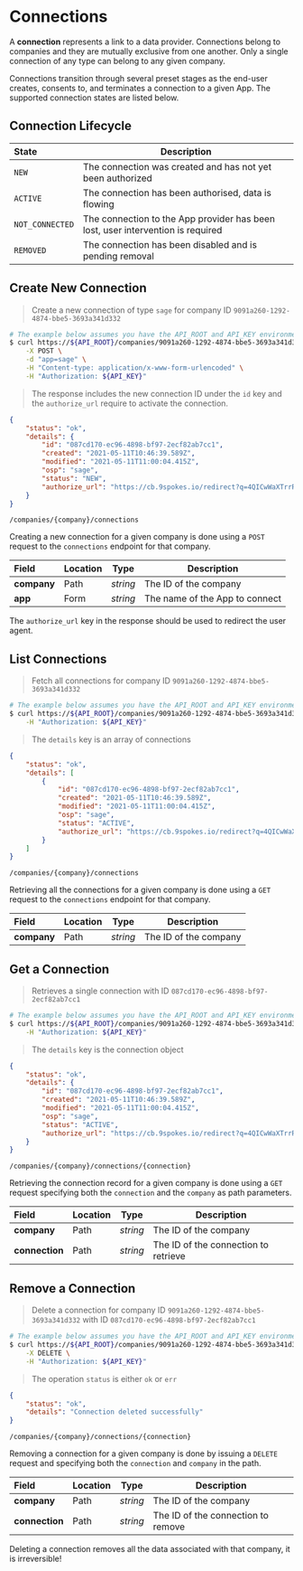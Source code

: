 # Connections

A **connection** represents a link to a data provider.  Connections belong to companies and they are mutually exclusive from one another.  Only a single connection of any type can belong to any given company.

Connections transition through several preset stages as the end-user creates, consents to, and terminates a connection to a given App.  The supported connection states are listed below.

## Connection Lifecycle

| State           | Description                                                                     |
| :-------------- | ------------------------------------------------------------------------------- |
| `NEW`           | The connection was created and has not yet been authorized                      |
| `ACTIVE`        | The connection has been authorised, data is flowing                             |
| `NOT_CONNECTED` | The connection to the App provider has been lost, user intervention is required |
| `REMOVED`       | The connection has been disabled and is pending removal                         |

## Create New Connection

> Create a new connection of type `sage` for company ID `9091a260-1292-4874-bbe5-3693a341d332`

```sh
# The example below assumes you have the API_ROOT and API_KEY environment variables set
$ curl https://${API_ROOT}/companies/9091a260-1292-4874-bbe5-3693a341d332/connections \
    -X POST \
    -d "app=sage" \
    -H "Content-type: application/x-www-form-urlencoded" \
    -H "Authorization: ${API_KEY}"
```

> The response includes the new connection ID under the `id` key and the `authorize_url` require to activate the connection.

```json
{
    "status": "ok",
    "details": {
        "id": "087cd170-ec96-4898-bf97-2ecf82ab7cc1",
        "created": "2021-05-11T10:46:39.589Z",
        "modified": "2021-05-11T11:00:04.415Z",
        "osp": "sage",
        "status": "NEW",
        "authorize_url": "https://cb.9spokes.io/redirect?q=4QICwWaXTrrRG%2FVOABjOuQqKNbuoQv3x2n6qyfVpPuIVxAmSZwIQOw3idGUATLJ9VBgomwzm7il40fG5ElywgW5lKXOHT54FJqG5h5vGtBWWLEjxpQaM7eCPDps3aPD62OTk2mU03ZtfYCdzLj40SXrT3k5YyQqrX91ZUuZLIrIt%2BaIRB4NiNLlDYMhY%2FZHtsB5F19NqqL7TeXu5r14vz4Uh8f3%2BXrRQG1sAViQOR1PW7ZU7w2PrQzK77sm7%2BUmejFTuUqfWBZfS8dASQ3i51yWX%2Fbu0lD1IUimI4KsUfmaHXldydDhj41%2B1sFJG7dNk9GwHpHFPag4SKHbIV49nRYZUQJAxRqVfHYDihHrYOgQEwx6b2KJQhFPYDg60OnMdJLVEx7mn0ElK40IWYQ5omYbNxea9jhGifcGqRzKAZGWlUmY0ETK7GQD3DGZdMC2X4YtfgGp9gKF5mfMMIBWr8w%3D%3D"
    }
}    
```

<span class="api api-post"></span> <code>/companies/{company}/connections</code>

Creating a new connection for a given company is done using a `POST` request to the `connections` endpoint for that company.

| Field       | Location | Type     | Description                    |
| :---------- | -------- | -------- | ------------------------------ |
| **company** | Path     | *string* | The ID of the company          |
| **app**     | Form     | *string* | The name of the App to connect |

The `authorize_url` key in the response should be used to redirect the user agent.

## List Connections

> Fetch all connections for company ID `9091a260-1292-4874-bbe5-3693a341d332`

```sh
# The example below assumes you have the API_ROOT and API_KEY environment variables set
$ curl https://${API_ROOT}/companies/9091a260-1292-4874-bbe5-3693a341d332/connections \
    -H "Authorization: ${API_KEY}"
```

> The `details` key is an array of connections

```json
{
    "status": "ok",
    "details": [
        {
            "id": "087cd170-ec96-4898-bf97-2ecf82ab7cc1",
            "created": "2021-05-11T10:46:39.589Z",
            "modified": "2021-05-11T11:00:04.415Z",
            "osp": "sage",
            "status": "ACTIVE",
            "authorize_url": "https://cb.9spokes.io/redirect?q=4QICwWaXTrrRG%2FVOABjOuQqKNbuoQv3x2n6qyfVpPuIVxAmSZwIQOw3idGUATLJ9VBgomwzm7il40fG5ElywgW5lKXOHT54FJqG5h5vGtBWWLEjxpQaM7eCPDps3aPD62OTk2mU03ZtfYCdzLj40SXrT3k5YyQqrX91ZUuZLIrIt%2BaIRB4NiNLlDYMhY%2FZHtsB5F19NqqL7TeXu5r14vz4Uh8f3%2BXrRQG1sAViQOR1PW7ZU7w2PrQzK77sm7%2BUmejFTuUqfWBZfS8dASQ3i51yWX%2Fbu0lD1IUimI4KsUfmaHXldydDhj41%2B1sFJG7dNk9GwHpHFPag4SKHbIV49nRYZUQJAxRqVfHYDihHrYOgQEwx6b2KJQhFPYDg60OnMdJLVEx7mn0ElK40IWYQ5omYbNxea9jhGifcGqRzKAZGWlUmY0ETK7GQD3DGZdMC2X4YtfgGp9gKF5mfMMIBWr8w%3D%3D"
        }
    ]
}
```

<span class="api api-get"></span> <code>/companies/{company}/connections</code>

Retrieving all the connections for a given company is done using a `GET` request to the `connections` endpoint for that company.

| Field       | Location | Type     | Description           |
| :---------- | -------- | -------- | --------------------- |
| **company** | Path     | *string* | The ID of the company |

## Get a Connection

> Retrieves a single connection with ID `087cd170-ec96-4898-bf97-2ecf82ab7cc1`

```sh
# The example below assumes you have the API_ROOT and API_KEY environment variables set
$ curl https://${API_ROOT}/companies/9091a260-1292-4874-bbe5-3693a341d332/connections/087cd170-ec96-4898-bf97-2ecf82ab7cc1 \
    -H "Authorization: ${API_KEY}"
```

> The `details` key is the connection object

```json
{
    "status": "ok",
    "details": {
        "id": "087cd170-ec96-4898-bf97-2ecf82ab7cc1",
        "created": "2021-05-11T10:46:39.589Z",
        "modified": "2021-05-11T11:00:04.415Z",
        "osp": "sage",
        "status": "ACTIVE",
        "authorize_url": "https://cb.9spokes.io/redirect?q=4QICwWaXTrrRG%2FVOABjOuQqKNbuoQv3x2n6qyfVpPuIVxAmSZwIQOw3idGUATLJ9VBgomwzm7il40fG5ElywgW5lKXOHT54FJqG5h5vGtBWWLEjxpQaM7eCPDps3aPD62OTk2mU03ZtfYCdzLj40SXrT3k5YyQqrX91ZUuZLIrIt%2BaIRB4NiNLlDYMhY%2FZHtsB5F19NqqL7TeXu5r14vz4Uh8f3%2BXrRQG1sAViQOR1PW7ZU7w2PrQzK77sm7%2BUmejFTuUqfWBZfS8dASQ3i51yWX%2Fbu0lD1IUimI4KsUfmaHXldydDhj41%2B1sFJG7dNk9GwHpHFPag4SKHbIV49nRYZUQJAxRqVfHYDihHrYOgQEwx6b2KJQhFPYDg60OnMdJLVEx7mn0ElK40IWYQ5omYbNxea9jhGifcGqRzKAZGWlUmY0ETK7GQD3DGZdMC2X4YtfgGp9gKF5mfMMIBWr8w%3D%3D"
    }
}
```

<span class="api api-get"></span> <code>/companies/{company}/connections/{connection}</code>

Retrieving the connection record for a given company is done using a `GET` request specifying both the `connection` and the `company` as path parameters.

| Field          | Location | Type     | Description                          |
| :------------- | -------- | -------- | ------------------------------------ |
| **company**    | Path     | *string* | The ID of the company                |
| **connection** | Path     | *string* | The ID of the connection to retrieve |

## Remove a Connection

> Delete a connection for company ID `9091a260-1292-4874-bbe5-3693a341d332` with ID `087cd170-ec96-4898-bf97-2ecf82ab7cc1`

```sh
# The example below assumes you have the API_ROOT and API_KEY environment variables set
$ curl https://${API_ROOT}/companies/9091a260-1292-4874-bbe5-3693a341d332/connections/087cd170-ec96-4898-bf97-2ecf82ab7cc1 \
    -X DELETE \
    -H "Authorization: ${API_KEY}"
```

> The operation `status` is either `ok` or `err`

```json
{
    "status": "ok",
    "details": "Connection deleted successfully"
}    
```

<span class="api api-delete"></span> <code>/companies/{company}/connections/{connection}</code>

Removing a connection for a given company is done by issuing a `DELETE` request and specifying both the `connection` and `company` in the path.

| Field          | Location | Type     | Description                        |
| :------------- | -------- | -------- | ---------------------------------- |
| **company**    | Path     | *string* | The ID of the company              |
| **connection** | Path     | *string* | The ID of the connection to remove |

<aside class="warning">
Deleting a connection removes all the data associated with that company, it is irreversible!
</aside>
